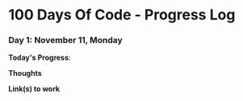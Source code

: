 # 100 Days Of Code - Progress Log

### Day 1: November 11, Monday

**Today's Progress**: 

**Thoughts** 

**Link(s) to work**
